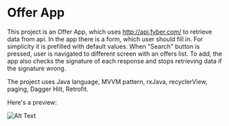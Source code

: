 # Offer App

This project is an Offer App, which uses http://api.fyber.com/ to retrieve data from api.
In the app there is a form, which user should fill in. For simplicity it is prefilled with default values. When "Search" button is pressed, user is navigated to different screen with an offers list.
To add, the app also checks the signature of each response and stops retrieving data if the signature wrong.

The project uses Java language, MVVM pattern, rxJava, recyclerView, paging, Dagger Hilt, Retrofit.

Here's a preview:

![Alt Text](https://im4.ezgif.com/tmp/ezgif-4-486fa80943.gif)